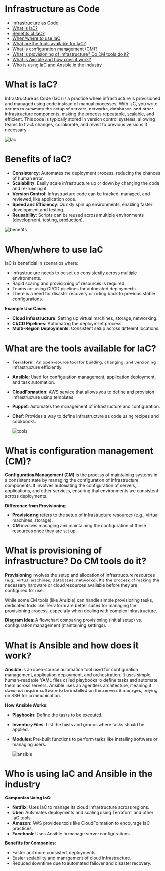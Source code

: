 # Infrastructure as Code
- [Infrastructure as Code](#infrastructure-as-code)
- [What is IaC?](#what-is-iac)
- [Benefits of IaC?](#benefits-of-iac)
- [When/where to use IaC](#whenwhere-to-use-iac)
- [What are the tools available for IaC?](#what-are-the-tools-available-for-iac)
- [What is configuration management (CM)?](#what-is-configuration-management-cm)
- [What is provisioning of infrastructure? Do CM tools do it?](#what-is-provisioning-of-infrastructure-do-cm-tools-do-it)
- [What is Ansible and how does it work?](#what-is-ansible-and-how-does-it-work)
- [Who is using IaC and Ansible in the industry](#who-is-using-iac-and-ansible-in-the-industry)


# What is IaC?

Infrastructure as Code (IaC) is a practice where infrastructure is provisioned and managed using code instead of manual processes. With IaC, you write scripts to automate the setup of servers, networks, databases, and other infrastructure components, making the process repeatable, scalable, and efficient. This code is typically stored in version control systems, allowing teams to track changes, collaborate, and revert to previous versions if necessary.

![Iac](images/iac.jpg)


# Benefits of IaC?

* **Consistency**: Automates the deployment process, reducing the chances of human error.
* **Scalability**: Easily scale infrastructure up or down by changing the code and re-running it.
* **Version Control**: Infrastructure code can be tracked, managed, and reviewed, like application code.
* **Speed and Efficiency**: Quickly spin up environments, enabling faster development and testing.
* **Reusability**: Scripts can be reused across multiple environments (development, testing, production).
  
![benefits](images/Benefits-of-Infrastructure-as-Code.png) 


# When/where to use IaC

IaC is beneficial in scenarios where:

- Infrastructure needs to be set up consistently across multiple environments.
- Rapid scaling and provisioning of resources is required.
- Teams are using CI/CD pipelines for automated deployments.
- There is a need for disaster recovery or rolling back to previous stable configurations.
  
**Example Use Cases**:
- **Cloud Infrastructure**: Setting up virtual machines, storage, networking.
- **CI/CD Pipelines**: Automating the deployment process.
- **Multi-Region Deployments**: Consistent setup across different locations.
  
# What are the tools available for IaC?

- **Terraform**: An open-source tool for building, changing, and versioning infrastructure efficiently.
- **Ansible**: Used for configuration management, application deployment, and task automation.
- **CloudFormation**: AWS service that allows you to define and provision infrastructure using templates.
- **Puppet**: Automates the management of infrastructure and configuration.
- **Chef**: Provides a way to define infrastructure as code using recipes and cookbooks.

    ![tools](images/4.webp)


# What is configuration management (CM)?

**Configuration Management (CM)** is the process of maintaining systems in a consistent state by managing the configuration of infrastructure components. It involves automating the configuration of servers, applications, and other services, ensuring that environments are consistent across deployments.

**Difference from Provisioning:**
 - **Provisioning** refers to the setup of infrastructure resources (e.g., virtual machines, storage).
 - **CM** involves managing and maintaining the configuration of these resources once they are set up.
  


# What is provisioning of infrastructure? Do CM tools do it?

**Provisioning** involves the setup and allocation of infrastructure resources (e.g., virtual machines, databases, networks). It’s the process of making the necessary hardware or cloud resources available before they are configured for use.

While some CM tools (like Ansible) can handle simple provisioning tasks, dedicated tools like Terraform are better suited for managing the provisioning process, especially when dealing with complex infrastructure.

**Diagram Idea**: A flowchart comparing provisioning (initial setup) vs. configuration management (maintaining settings).

# What is Ansible and how does it work?

**Ansible** is an open-source automation tool used for configuration management, application deployment, and orchestration. It uses simple, human-readable YAML files called playbooks to define tasks and automate them across servers. Ansible uses an agentless architecture, meaning it does not require software to be installed on the servers it manages, relying on SSH for communication.

**How Ansible Works**:
- **Playbooks**: Define the tasks to be executed.
- **Inventory Files**: List the hosts and groups where tasks should be applied.
- **Modules**: Pre-built functions to perform tasks like installing software or managing users.

    ![ansible](images/ansible.png)


# Who is using IaC and Ansible in the industry

**Companies Using IaC**:
- **Netflix**: Uses IaC to manage its cloud infrastructure across regions.
- **Uber**: Automates deployments and scaling using Terraform and other IaC tools.
- **Amazon**: AWS provides tools like CloudFormation to encourage IaC practices.
- **Facebook**: Uses Ansible to manage server configurations.
  
**Benefits for Companies**:
- Faster and more consistent deployments.
- Easier scalability and management of cloud infrastructure.
- Reduced downtime due to automated failover and disaster recovery.